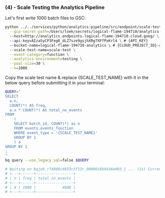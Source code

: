 ### (4) - Scale Testing the Analytics Pipeline

<!-- Todo:
- Add temp table query. -->

Let's first write 1000 batch files to GSC:

```bash
python ../../services/python/analytics-pipeline/src/endpoint/scale-test.py \
  --gcp-secret-path=/Users/loek/secrets/logical-flame-194710/analytics-gcs-writer.json \ # {LOCAL_SA_KEY_JSON}
  --host=http://analytics.endpoints.logical-flame-194710.cloud.goog/ \ # {CLOUD_PROJECT_ID}
  --api-key=AIzaSyCP3Feg6_dLZ7sze9gsjhXRg7XFfPxKrl4 \ # {API_KEY}
  --bucket-name=logical-flame-194710-analytics \ # {CLOUD_PROJECT_ID}-analytics
  --scale-test-name=scale-test \
  --event-category=function \
  --analytics-environment=testing \
  --pool-size=30 \
  --n=1000
```

Copy the scale test name & replace {SCALE_TEST_NAME} with it in the below query before submitting it in your terminal:

```bash
QUERY="
SELECT
  a.n,
  COUNT(*) AS freq,
  a.n * COUNT(*) AS total_no_events
FROM
    (
    SELECT batch_id, COUNT(*) as n
    FROM events.events_function
    WHERE event_type = '{SCALE_TEST_NAME}'
    GROUP BY 1
    ) a
GROUP BY 1
;
"
bq query --use_legacy_sql=false $QUERY

# Waiting on bqjob_r74008c4853c5f13c_0000016b9436e003_1 ... (1s) Current status: DONE   
# +---+------+-----------------+
# | n | freq | total_no_events |
# +---+------+-----------------+
# | 4 | 1000 |            4000 |
# +---+------+-----------------+
```
